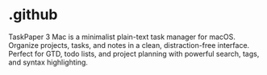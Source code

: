 # .github
TaskPaper 3 Mac is a minimalist plain-text task manager for macOS. Organize projects, tasks, and notes in a clean, distraction-free interface. Perfect for GTD, todo lists, and project planning with powerful search, tags, and syntax highlighting.
